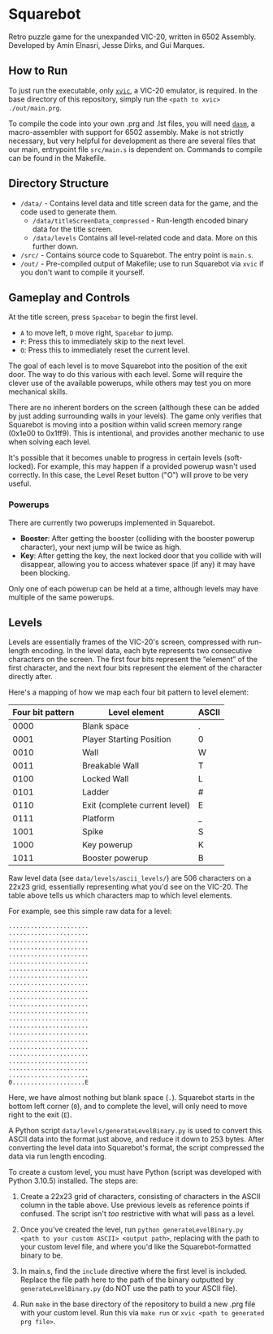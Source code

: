 # Squarebot

Retro puzzle game for the unexpanded VIC-20, written in 6502 Assembly. Developed by Amin Elnasri, Jesse Dirks, and Gui Marques.


## How to Run
To just run the executable, only [`xvic`](https://vice-emu.sourceforge.io/), a VIC-20 emulator, is required. In the base directory of this repository, simply run the `<path to xvic> ./out/main.prg`.

To compile the code into your own .prg and .lst files, you will need [`dasm`](https://dasm-assembler.github.io/), a macro-assembler with support for 6502 assembly. Make is not strictly necessary, but very helpful for development as there are several files that our main, entrypoint file `src/main.s` is dependent on. Commands to compile can be found in the Makefile.


## Directory Structure

- `/data/` - Contains level data and title screen data for the game, and the code used to generate them.
  - `/data/titleScreenData_compressed` - Run-length encoded binary data for the title screen.
  - `/data/levels` Contains all level-related code and data. More on this further down.
- `/src/` - Contains source code to Squarebot. The entry point is `main.s`.
- `/out/` - Pre-compiled output of Makefile; use to run Squarebot via `xvic` if you don't want to compile it yourself.



## Gameplay and Controls

At the title screen, press `Spacebar` to begin the first level. 
- `A` to move left, `D` move right, `Spacebar` to jump.
- `P`: Press this to immediately skip to the next level.
- `O`: Press this to immediately reset the current level.


The goal of each level is to move Squarebot into the position of the exit door. The way to do this various with each level. Some will require the clever use of the available powerups, while others may test you on more mechanical skills.

There are no inherent borders on the screen (although these can be added by just adding surrounding walls in your levels). The game only verifies that Squarebot is moving into a position within valid screen memory range (0x1e00 to 0x1ff9). This is intentional, and provides another mechanic to use when solving each level.
 

It's possible that it becomes unable to progress in certain levels (soft-locked). For example, this may happen if a provided powerup wasn't used correctly. In this case, the Level Reset button ("O") will prove to be very useful.


### Powerups

There are currently two powerups implemented in Squarebot.
- **Booster**: After getting the booster (colliding with the booster powerup character), your next jump will be twice as high.
- **Key**: After getting the key, the next locked door that you collide with will disappear, allowing you to access whatever space (if any) it may have been blocking.

Only one of each powerup can be held at a time, although levels may have multiple of the same powerups.

## Levels

Levels are essentially frames of the VIC-20's screen, compressed with run-length encoding.  In the level data, each byte represents two consecutive characters on the screen. The first four bits represent the “element” of the first character, and the next four bits represent the element of the character directly after.

Here's a mapping of how we map each four bit pattern to level element:

| Four bit pattern | Level element | ASCII |
| -------- | ------- |  --- |
| 0000 | Blank space |  . |
| 0001 | Player Starting Position  | 0  |
| 0010 | Wall |  W |
| 0011|  Breakable Wall |  T |
| 0100 | Locked Wall |  L |
| 0101 | Ladder | #  |
| 0110 | Exit (complete current level) | E  |
| 0111 | Platform | _ |
| 1001 | Spike | S |
| 1000 | Key powerup |  K |
| 1011 | Booster powerup | B |

Raw level data (see `data/levels/ascii_levels/`) are 506 characters on a 22x23 grid, essentially representing what you'd see on the VIC-20. The table above tells us which characters map to which level elements. 

For example, see this simple raw data for a level:
```
......................
......................
......................
......................
......................
......................
......................
......................
......................
......................
......................
......................
......................
......................
......................
......................
......................
......................
......................
......................
......................
......................
0....................E
```

Here, we have almost nothing but blank space (`.`). Squarebot starts in the bottom left corner (`0`), and to complete the level, will only need to move right to the exit (`E`).


A Python script `data/levels/generateLevelBinary.py` is used to convert this ASCII data into the format just above, and reduce it down to 253 bytes. After converting the level data into Squarebot's format, the script compressed the data via run length encoding. 

To create a custom level, you must have Python (script was developed with Python 3.10.5) installed. The steps are:
1. Create a 22x23 grid of characters, consisting of characters in the ASCII column in the table above. Use previous levels as reference points if confused. The script isn't *too* restrictive with what will pass as a level.
  
2. Once you've created the level, run `python generateLevelBinary.py <path to your custom ASCII> <output path>`, replacing with the path to your custom level file, and where you'd like the Squarebot-formatted binary to be.

3. In main.s, find the `include` directive where the first level is included. Replace the file path here to the path of the binary outputted by `generateLevelBinary.py` (do NOT use the path to your ASCII file).

4. Run `make` in the base directory of the repository to build a new .prg file with your custom level. Run this via `make run` or `xvic <path to generated prg file>`.


